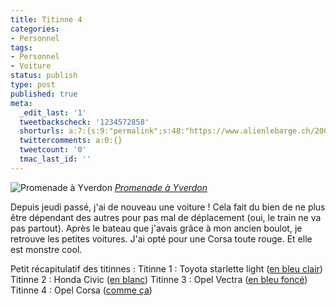 ```yaml
---
title: Titinne 4
categories:
- Personnel
tags:
- Personnel
- Voiture
status: publish
type: post
published: true
meta:
  _edit_last: '1'
  tweetbackscheck: '1234572858'
  shorturls: a:7:{s:9:"permalink";s:48:"https://www.alienlebarge.ch/2008/04/14/titinne-4/";s:7:"tinyurl";s:25:"https://tinyurl.com/ap98c4";s:4:"isgd";s:17:"https://is.gd/iqpt";s:5:"bitly";s:18:"https://bit.ly/YifE";s:5:"snipr";s:22:"https://snipr.com/bbfla";s:5:"snurl";s:22:"https://snurl.com/bbfla";s:7:"snipurl";s:24:"https://snipurl.com/bbfla";}
  twittercomments: a:0:{}
  tweetcount: '0'
  tmac_last_id: ''
---
```

<img src="https://farm3.static.flickr.com/2136/2410329341_66141df62e.jpg" alt="Promenade à Yverdon" />
<em><a title="photo sharing" href="https://www.flickr.com/photos/alienlebarge/2410329341/">Promenade à Yverdon</a></em>

Depuis jeudi passé, j'ai de nouveau une voiture ! Cela fait du bien de ne plus  être dépendant des autres pour pas mal de déplacement (oui, le train ne va pas  partout).
Après le bateau que j'avais grâce à mon ancien boulot, je retrouve  les petites voitures. J'ai opté pour une Corsa toute rouge. Et elle est monstre  cool.

Petit récapitulatif des titinnes :
Titinne 1 : Toyota starlette light (<a href="https://www.car-catwalk.com/cars/toyota%20starlet%201.jpg_jxjx666.jpg">en bleu clair</a>)
Titinne 2 : Honda Civic (<a href="https://www.gozocreations.com/community/Cars/carsindexpage/mainmenu/maltacars/honda%20civic.jpg">en blanc</a>)
Titinne 3 : Opel Vectra (<a href="https://www.leblogauto.com/images/vec_2.jpg">en bleu foncé</a>)
Titinne 4 : Opel Corsa (<a href="https://www.leblogauto.com/images/f5045aa249bee19255de9c7a6e85be63.jpg">comme ça</a>)
